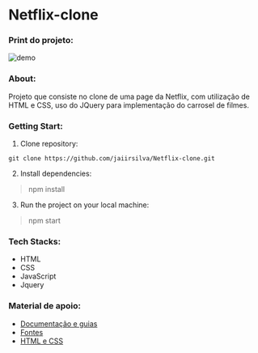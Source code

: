 # Netflix-clone

### Print do projeto:
![demo](https://user-images.githubusercontent.com/60372066/110250351-a01cf000-7f59-11eb-82c7-3743467ec945.png)

### About:
  Projeto que consiste no clone de uma page da Netflix, com utilização de HTML e CSS, uso do JQuery para implementação do carrosel de filmes.
  
### Getting Start:
1. Clone repository:
``` 
git clone https://github.com/jaiirsilva/Netflix-clone.git
```
2. Install dependencies: 
> npm install
3. Run the project on your local machine: 
> npm start

### Tech Stacks:
  * HTML
  * CSS
  * JavaScript
  * Jquery
  
  
### Material de apoio:
  * [Documentação e guias](https://developer.mozilla.org/pt-BR/)
  * [Fontes](https://fontawesome.com/)
  * [HTML e CSS](https://www.w3schools.com/)
